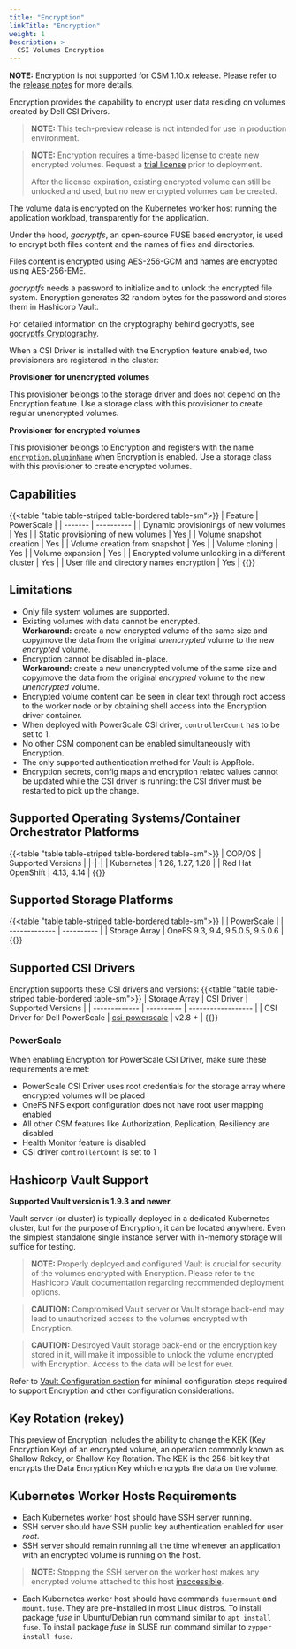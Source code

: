 ```yaml
---
title: "Encryption"
linkTitle: "Encryption"
weight: 1
Description: >
  CSI Volumes Encryption
---
```


**NOTE:**  Encryption is not supported for CSM 1.10.x release. Please refer to the [release notes](./release/) for more details.

Encryption provides the capability to encrypt user data residing on volumes created by Dell CSI Drivers.



> **NOTE:** This tech-preview release is not intended for use in production environment.

> **NOTE:** Encryption requires a time-based license to create new encrypted volumes. Request a [trial license](../../license) prior to deployment.
> 
> After the license expiration, existing encrypted volume can still be unlocked and used, but no new encrypted volumes can be created.

The volume data is encrypted on the Kubernetes worker host running the application workload, transparently for the application. 

Under the hood, *gocryptfs*, an open-source FUSE based encryptor, is used to encrypt both files content and the names of files and directories.

Files content is encrypted using AES-256-GCM and names are encrypted using AES-256-EME.

*gocryptfs* needs a password to initialize and to unlock the encrypted file system. 
Encryption generates 32 random bytes for the password and stores them in Hashicorp Vault.

For detailed information on the cryptography behind gocryptfs, see [gocryptfs Cryptography](https://nuetzlich.net/gocryptfs/forward_mode_crypto).

When a CSI Driver is installed with the Encryption feature enabled, two provisioners are registered in the cluster:

**Provisioner for unencrypted volumes**

This provisioner belongs to the storage driver and does not depend on the Encryption feature. Use a storage class with this provisioner to create regular unencrypted volumes. 

**Provisioner for encrypted volumes**

This provisioner belongs to Encryption and registers with the name [`encryption.pluginName`](../../deployment/helm/modules/installation/encryption/#helm-chart-values) when Encryption is enabled. Use a storage class with this provisioner to create encrypted volumes.

## Capabilities

{{<table "table table-striped table-bordered table-sm">}}
| Feature | PowerScale |
| ------- | ---------- |
| Dynamic provisionings of new volumes | Yes |
| Static provisioning of new volumes | Yes |
| Volume snapshot creation | Yes |
| Volume creation from snapshot | Yes |
| Volume cloning | Yes |
| Volume expansion | Yes |
| Encrypted volume unlocking in a different cluster | Yes |
| User file and directory names encryption | Yes |
{{</table>}}

## Limitations

- Only file system volumes are supported.
- Existing volumes with data cannot be encrypted.<br/>
  **Workaround:** create a new encrypted volume of the same size and copy/move the data from the original *unencrypted* volume to the new *encrypted* volume.
- Encryption cannot be disabled in-place.<br/>
  **Workaround:** create a new unencrypted volume of the same size and copy/move the data from the original *encrypted* volume to the new *unencrypted* volume.
- Encrypted volume content can be seen in clear text through root access to the worker node or by obtaining shell access into the Encryption driver container.
- When deployed with PowerScale CSI driver, `controllerCount` has to be set to 1.
- No other CSM component can be enabled simultaneously with Encryption.
- The only supported authentication method for Vault is AppRole.
- Encryption secrets, config maps and encryption related values cannot be updated while the CSI driver is running: 
the CSI driver must be restarted to pick up the change.

## Supported Operating Systems/Container Orchestrator Platforms

{{<table "table table-striped table-bordered table-sm">}}
| COP/OS | Supported Versions |
|-|-|
| Kubernetes | 1.26, 1.27, 1.28 |
| Red Hat OpenShift  | 4.13, 4.14 |
{{</table>}}

## Supported Storage Platforms

{{<table "table table-striped table-bordered table-sm">}}
|               | PowerScale |
| ------------- | ---------- |
| Storage Array | OneFS 9.3, 9.4, 9.5.0.5, 9.5.0.6 |
{{</table>}}

## Supported CSI Drivers

Encryption supports these CSI drivers and versions:
{{<table "table table-striped table-bordered table-sm">}}
| Storage Array | CSI Driver | Supported Versions |
| ------------- | ---------- | ------------------ |
| CSI Driver for Dell PowerScale | [csi-powerscale](https://github.com/dell/csi-powerscale) | v2.8 + |
{{</table>}}

### PowerScale

When enabling Encryption for PowerScale CSI Driver, make sure these requirements are met:
- PowerScale CSI Driver uses root credentials for the storage array where encrypted volumes will be placed
- OneFS NFS export configuration does not have root user mapping enabled
- All other CSM features like Authorization, Replication, Resiliency are disabled
- Health Monitor feature is disabled
- CSI driver `controllerCount` is set to 1

## Hashicorp Vault Support

**Supported Vault version is 1.9.3 and newer.**

Vault server (or cluster) is typically deployed in a dedicated Kubernetes cluster, but for the purpose of Encryption, it can be located anywhere.
Even the simplest standalone single instance server with in-memory storage will suffice for testing.

> **NOTE:** Properly deployed and configured Vault is crucial for security of the volumes encrypted with Encryption. 
Please refer to the Hashicorp Vault documentation regarding recommended deployment options.

> **CAUTION:** Compromised Vault server or Vault storage back-end may lead to unauthorized access to the volumes encrypted with Encryption.

> **CAUTION:** Destroyed Vault storage back-end or the encryption key stored in it, will make it impossible to unlock the volume encrypted with Encryption. 
Access to the data will be lost for ever.

Refer to [Vault Configuration section](../../deployment/helm/modules/installation/encryption/vault) for minimal configuration steps required to support Encryption and other configuration considerations.

## Key Rotation (rekey)
This preview of Encryption includes the ability to change the KEK (Key Encryption Key) of an encrypted volume, an operation commonly known as Shallow Rekey, or 
Shallow Key Rotation. The KEK is the 256-bit key that encrypts the Data Encryption Key which encrypts the data on the volume. 

## Kubernetes Worker Hosts Requirements

- Each Kubernetes worker host should have SSH server running.
- SSH server should have SSH public key authentication enabled for user *root*. 
- SSH server should remain running all the time whenever an application with an encrypted volume is running on the host.
> **NOTE:** Stopping the SSH server on the worker host makes any encrypted volume attached to this host [inaccessible](troubleshooting#ssh-stopped).
- Each Kubernetes worker host should have commands `fusermount` and `mount.fuse`. They are pre-installed in most Linux distros.
To install package *fuse* in Ubuntu/Debian run command similar to `apt install fuse`.
To install package *fuse* in SUSE run command similar to `zypper install fuse`.
 

